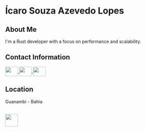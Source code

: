 # Ícaro Souza Azevedo Lopes

## About Me
I'm a Rust developer with a focus on performance and scalability.

## Contact Information
<a href="https://t.me/icarors" target="_blank">
  <img align="center" height="30" width="40" src="https://img.icons8.com/?size=1x&id=7jrHorBRorpX&format=gif"/>
</a>

<a href="https://www.linkedin.com/in/%C3%ADcaro-lopes-854705217/" target="_blank">
  <img align="center" height="30" width="40" src="https://cdn.jsdelivr.net/gh/devicons/devicon/icons/linkedin/linkedin-plain.svg"/>
</a>

<a href="mailto:sicaro800@gmail.com" target="_blank">
  <img align="center" height="30" width="40" src="https://img.icons8.com/?size=1x&id=Y2GfpkgYNp42&format=png"/>
</a>

## Location
Guanambi - Bahia


<div style="display: inline_block"><br>
  <img align="center" heigh="30" width="40" src="https://cdn.jsdelivr.net/gh/devicons/devicon/icons/rust/rust-plain.svg"/>
</div>
